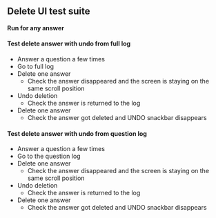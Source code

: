 ## Delete UI test suite

**Run for any answer**

#### Test delete answer with undo from full log
- Answer a question a few times
- Go to full log
- Delete one answer
    - Check the answer disappeared and the screen is staying on the same scroll position
- Undo deletion
    - Check the answer is returned to the log
- Delete one answer
    - Check the answer got deleted and UNDO snackbar disappears

#### Test delete answer with undo from question log
- Answer a question a few times
- Go to the question log
- Delete one answer
    - Check the answer disappeared and the screen is staying on the same scroll position
- Undo deletion
    - Check the answer is returned to the log
- Delete one answer
    - Check the answer got deleted and UNDO snackbar disappears